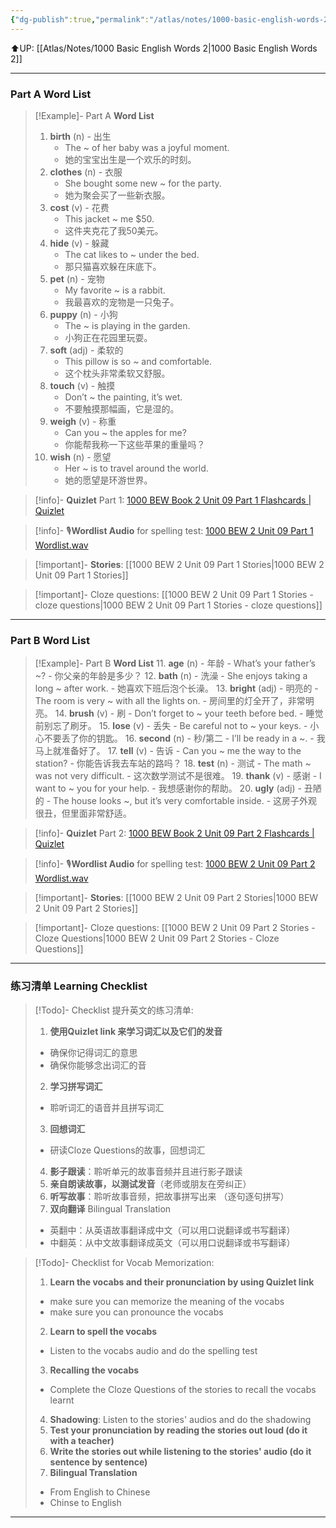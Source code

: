 ```yaml
---
{"dg-publish":true,"permalink":"/atlas/notes/1000-basic-english-words-2-unit-09/"}
---
```


⬆️UP: [[Atlas/Notes/1000 Basic English Words 2\|1000 Basic English Words 2]]

---
### Part A Word List


> [!Example]- Part A **Word List**
> 1. **birth** (n) - 出生
>     - The ~ of her baby was a joyful moment.
>     - 她的宝宝出生是一个欢乐的时刻。
> 2. **clothes** (n) - 衣服
>     - She bought some new ~ for the party.
>     - 她为聚会买了一些新衣服。
> 3. **cost** (v) - 花费
>     - This jacket ~ me $50.
>     - 这件夹克花了我50美元。
> 4. **hide** (v) - 躲藏
>     - The cat likes to ~ under the bed.
>     - 那只猫喜欢躲在床底下。
> 5. **pet** (n) - 宠物
>     - My favorite ~ is a rabbit.
>     - 我最喜欢的宠物是一只兔子。
> 6. **puppy** (n) - 小狗
>     - The ~ is playing in the garden.
>     - 小狗正在花园里玩耍。
> 7. **soft** (adj) - 柔软的
>     - This pillow is so ~ and comfortable.
>     - 这个枕头非常柔软又舒服。
> 8. **touch** (v) - 触摸
>     - Don’t ~ the painting, it’s wet.
>     - 不要触摸那幅画，它是湿的。
> 9. **weigh** (v) - 称重
>     - Can you ~ the apples for me?
>     - 你能帮我称一下这些苹果的重量吗？
> 10. **wish** (n) - 愿望
>     - Her ~ is to travel around the world.
>     - 她的愿望是环游世界。

> [!info]- **Quizlet** Part 1:  [1000 BEW Book 2 Unit 09 Part 1 Flashcards | Quizlet]()

> [!info]- 🎙️**Wordlist Audio** for spelling test: [1000 BEW 2 Unit 09 Part 1 Wordlist.wav]()

> [!important]- **Stories**: [[1000 BEW 2 Unit 09 Part 1 Stories\|1000 BEW 2 Unit 09 Part 1 Stories]]

> [!important]- Cloze questions: [[1000 BEW 2 Unit 09 Part 1 Stories - cloze questions\|1000 BEW 2 Unit 09 Part 1 Stories - cloze questions]]

---
### Part B Word List

> [!Example]- Part B **Word List**
> 11. **age** (n) - 年龄
>     - What’s your father’s ~?
>     - 你父亲的年龄是多少？
> 12. **bath** (n) - 洗澡
>     - She enjoys taking a long ~ after work.
>     - 她喜欢下班后泡个长澡。
> 13. **bright** (adj) - 明亮的
>     - The room is very ~ with all the lights on.
>     - 房间里的灯全开了，非常明亮。
> 14. **brush** (v) - 刷
>     - Don’t forget to ~ your teeth before bed.
>     - 睡觉前别忘了刷牙。
> 15. **lose** (v) - 丢失
>     - Be careful not to ~ your keys.
>     - 小心不要丢了你的钥匙。
> 16. **second** (n) - 秒/第二
>     - I’ll be ready in a ~.
>     - 我马上就准备好了。
> 17. **tell** (v) - 告诉
>     - Can you ~ me the way to the station?
>     - 你能告诉我去车站的路吗？
> 18. **test** (n) - 测试
>     - The math ~ was not very difficult.
>     - 这次数学测试不是很难。
> 19. **thank** (v) - 感谢
>     - I want to ~ you for your help.
>     - 我想感谢你的帮助。
> 20. **ugly** (adj) - 丑陋的
>     - The house looks ~, but it’s very comfortable inside.
>     - 这房子外观很丑，但里面非常舒适。

> [!info]- **Quizlet** Part 2: [1000 BEW Book 2 Unit 09 Part 2 Flashcards | Quizlet]()

> [!info]- 🎙️**Wordlist Audio** for spelling test: [1000 BEW 2 Unit 09 Part 2 Wordlist.wav]()

> [!important]- **Stories**: [[1000 BEW 2 Unit 09 Part 2 Stories\|1000 BEW 2 Unit 09 Part 2 Stories]]

> [!important]- Cloze questions: [[1000 BEW 2 Unit 09 Part 2 Stories - Cloze Questions\|1000 BEW 2 Unit 09 Part 2 Stories - Cloze Questions]]


---- 
### 练习清单 Learning Checklist

> [!Todo]- Checklist 提升英文的练习清单:
> 1. **使用Quizlet link 来学习词汇以及它们的发音** 
>	- 确保你记得词汇的意思 
>	- 确保你能够念出词汇的音 
> 2. **学习拼写词汇** 
>	- 聆听词汇的语音并且拼写词汇 
> 3. **回想词汇**
>	- 研读Cloze Questions的故事，回想词汇 
> 4. **影子跟读**：聆听单元的故事音频并且进行影子跟读 
> 5. **亲自朗读故事，以测试发音**（老师或朋友在旁纠正）
> 6. **听写故事**：聆听故事音频，把故事拼写出来 （逐句逐句拼写）
> 7. **双向翻译** Bilingual Translation 
>	- 英翻中：从英语故事翻译成中文（可以用口说翻译或书写翻译）
>	- 中翻英：从中文故事翻译成英文（可以用口说翻译或书写翻译）

> [!Todo]- Checklist for Vocab Memorization:
> 
> 1. **Learn the vocabs and their pronunciation by using Quizlet link**
>	- make sure you can memorize the meaning of the vocabs
>	- make sure you can pronounce the vocabs
> 2. **Learn to spell the vocabs**
>	- Listen to the vocabs audio and do the spelling test
> 3. **Recalling the vocabs**
>	- Complete the Cloze Questions of the stories to recall the vocabs learnt
> 4. **Shadowing**: Listen to the stories' audios and do the shadowing
> 5. **Test your pronunciation by reading the stories out loud (do it with a teacher)**
> 6. **Write the stories out while listening to the stories' audio (do it sentence by sentence)**
> 7. **Bilingual Translation** 
> 	- From English to Chinese
> 	- Chinse to English


---

